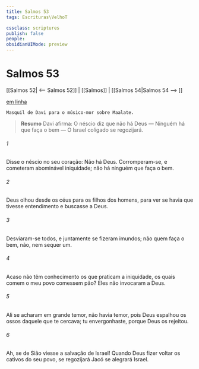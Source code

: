 ```yaml
---
title: Salmos 53
tags: Escrituras\VelhoT

cssclass: scriptures
publish: false
people:
obsidianUIMode: preview
---
```


# Salmos 53
[[Salmos 52| <-- Salmos 52]] | [[Salmos]] | [[Salmos 54|Salmos 54 --> ]]

[em linha](https://churchofjesuschrist.org/study/scriptures/ot/ps/53?lang=por)

```
Masquil de Davi para o músico-mor sobre Maalate.
```

> __Resumo__
Davi afirma: O néscio diz que não há Deus — Ninguém há que faça o bem — O Israel coligado se regozijará.

###### 1 
Disse o néscio no seu coração: Não há Deus. Corromperam-se, e cometeram abominável iniquidade; não há ninguém que faça o bem.

###### 2 
Deus olhou desde os céus para os filhos dos homens, para ver se havia  que tivesse entendimento e buscasse a Deus.

###### 3 
Desviaram-se todos, e juntamente se fizeram imundos; não  quem faça o bem, não, nem sequer um.

###### 4 
Acaso não têm conhecimento os que praticam a iniquidade, os quais comem o meu povo  comessem pão? Eles não invocaram a Deus.

###### 5 
Ali se acharam em grande temor,  não havia temor, pois Deus espalhou os ossos daquele que te cercava; tu  envergonhaste, porque Deus os rejeitou.

###### 6 
Ah, se  de Sião viesse a salvação de Israel! Quando Deus fizer voltar os cativos do seu povo,  se regozijará Jacó  se alegrará Israel.

